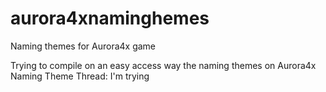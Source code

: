 # aurora4xnaminghemes
Naming themes for Aurora4x game


Trying to compile on an easy access way the naming themes on Aurora4x Naming Theme Thread:
I'm trying
